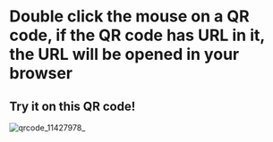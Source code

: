 # Double click the mouse on a QR code, if the QR code has URL in it, the URL will be opened in your browser
## Try it on this QR code!
![qrcode_11427978_](https://user-images.githubusercontent.com/66528853/152985303-6298a298-0c1f-45a5-bfc1-0a79d23633ac.png)

